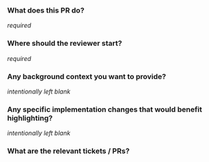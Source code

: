 ### What does this PR do?
*required*

### Where should the reviewer start?
*required*

### Any background context you want to provide?
*intentionally left blank*

### Any specific implementation changes that would benefit highlighting?
*intentionally left blank*

### What are the relevant tickets / PRs?
